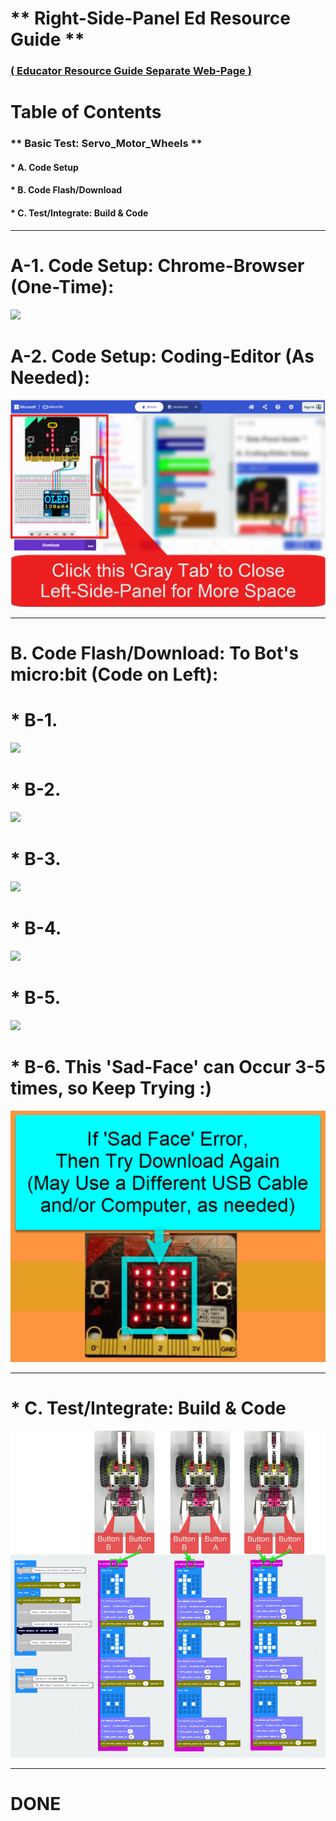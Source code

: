 <!-- NOTE: jwc 24-1209-1400 '##' not header effective -->

<!---  ![AltTag](24-0325-2140-Makecode-ClickToCloseSidePanel-2024-03-25_21-40-43.png) --->
<!--- add suffix '?raw=true' --->

# ** Right-Side-Panel Ed Resource Guide ** 
<!--- ### [( Educator Resource Guide Separate Web-Page )](https://jasonc1025-333.github.io/24-0214-0310-rq100-onecode-bot_controller-beginner-final/) --->
<!--- ### [( Educator Resource Guide Separate Web-Page )](https://quest-and-vcs-rnd.github.io/24-0214-0310-rq100-onecode-bot_controller-beginner-final--quest-n-vcs-rnd/) --->
### [( Educator Resource Guide Separate Web-Page )](https://quest-and-vcs-rnd.github.io/robot100-servo_motor_wheels-test-24-1108-0530/)
# Table of Contents
### ** Basic Test: Servo_Motor_Wheels **
#### * A. Code Setup
#### * B. Code Flash/Download
#### * C. Test/Integrate: Build & Code 
<!--- Need following dummy blank line above for this upcoming divider_line to work --->

--- 
# A-1. Code Setup: Chrome-Browser (One-Time):
![](https://github.com/jasonc1025-333/24-0214-0310-rq100-onecode-bot_controller-beginner-final/blob/master/RQ100-CodeEditor-Setup-FlashDownload_ManualOverride-25-0214-1430-ADB_a-TYJ-Zoom-1280x720-30fps.gif?raw=true)
# A-2. Code Setup: Coding-Editor (As Needed):
![](https://github.com/jasonc1025-333/24-0214-0310-rq100-onecode-bot_controller-beginner-final/blob/master/2024-10-03_01-20-51-Close-LeftSidePanel-05-Blur20.png?raw=true)
<!--- Need following dummy blank line above for this upcoming divider_line to work --->

--- 
# B.  Code Flash/Download: To Bot's micro:bit (Code on Left):

# * B-1.
![](https://github.com/jasonc1025-333/24-0214-0310-rq100-onecode-bot_controller-beginner-final/blob/master/11i-Media-24-0710-1300/2024-07-10_07-34-56-FlashDownloadToBot-02.png?raw=true)

# * B-2.
![](https://github.com/jasonc1025-333/24-0214-0310-rq100-onecode-bot_controller-beginner-final/blob/master/11i-Media-24-0710-1300/2024-07-09_19-33-36-StartFlashDownloadWithSaveButton.png?raw=true)

# * B-3.
![](https://github.com/jasonc1025-333/24-0214-0310-rq100-onecode-bot_controller-beginner-final/blob/master/2024-03-02_06-13-17.png?raw=true)

# * B-4.
![](https://github.com/jasonc1025-333/24-0214-0310-rq100-onecode-bot_controller-beginner-final/blob/master/11i-Media-24-0710-1300/2024-07-08_12-26-45-FlashDownladToMicrobitAsUsbDrive-02.png?raw=true)

# * B-5.
<!-- Settle for lower resolution than this for more time-duration potential: ![](https://github.com/jasonc1025-333/24-0214-0310-rq100-onecode-bot_controller-beginner-final/blob/master/11i-Media-24-0710-1300/24-0711-1500-B100-BotCode-Flash_Download-Img_090323-0326-1310-FlashingOnly-ForGifUnder25Mb-720p-2pt5sec.gif?raw=true)
-->
![](https://github.com/jasonc1025-333/24-0214-0310-rq100-onecode-bot_controller-beginner-final/blob/master/11i-Media-24-0710-1300/24-0711-1500A-B100-BotCode-Flash_Download-Img_090323-0326-1310-FlashingOnly-ForGifUnder25Mb-5sec-640x360.gif?raw=true)

# * B-6. This 'Sad-Face' can Occur 3-5 times, so Keep Trying :)
![](https://github.com/jasonc1025-333/24-0214-0310-rq100-onecode-bot_controller-beginner-final/blob/master/2024-09-11_14-38-57-FlashSadFaceError.png?raw=true)
<!--- Need following dummy blank line above for this upcoming divider_line to work --->

---
# * C. Test/Integrate: Build & Code
![](https://github.com/quest-and-vcs-rnd/robot100-servo_motor_wheels-test-24-1108-0530/blob/master/2025-08-28_16-35-39-r100-ServoMotorWheels-Test.png?raw=true)
<!--- Need following dummy blank line above for this upcoming divider_line to work --->

---
# DONE
